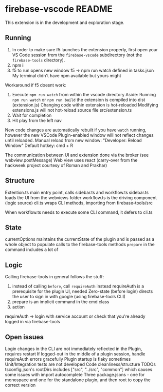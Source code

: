 # firebase-vscode README

This extension is in the development and exploration stage.

## Running

1. In order to make sure f5 launches the extension properly, first open your
   VS Code session from the `firebase-vscode` subdirectory (not the `firebase-tools` directory).
2. npm i
3. f5 to run opens new window
   f5 -> npm run watch defined in tasks.json
   My terminal didn't have npm available but yours might

Workaround if f5 doesnt work:
1. Execute `npm run watch` from within the vscode directory
Aside: Running `npm run watch` or `npm run build` the extension is compiled into dist (extension.js)
Changing code within extension is hot-reloaded
Modifying extensions.js will not hot-reload
source file src/extension.ts
2. Wait for completion
3. Hit play from the left nav

New code changes are automatically rebuilt if you have `watch` running, however the new VSCode Plugin-enabled window will not reflect changes until reloaded.
Manual reload from new window: "Developer: Reload Window" Default hotkey: cmd + R

The communication between UI and extension done via the broker (see webview.postMessage)
Web view uses react (carry-over from the hackweek project courtesy of Roman and Prakhar)

## Structure

Extention.ts main entry point, calls sidebar.ts and workflow.ts
sidebar.ts loads the UI from the webviews folder
workflow.ts is the driving component (logic source)
cli.ts wraps CLI methods, importing from firebase-tools/src

When workflow.ts needs to execute some CLI command, it defers to cli.ts

## State

currentOptions maintains the currentState of the plugin and is passed as a whole object to populate calls to the firebase-tools methods
`prepare` in the command includes a lot of

## Logic

Calling firebase-tools in general follows the stuff:

1. instead of calling `before`, call `requireAuth` instead
   requireAuth is a prerequisite for the plugin UI, needed
   Zero-state (before login) directs the user to sign in with google (using firebase-tools CLI)
2. prepare is an implicit command in the cmd class
3. action

requireAuth -> login with service account or check that you're already logged in via firebase-tools

## Open issues

Login changes in the CLI are not immediately reflected in the Plugin, requires restart
If logged-out in the middle of a plugin session, handle requireAuth errors gracefully
Plugin startup is flaky sometimes
Unit/Integration tests are not developed
Code cleanliness/structure TODOs
tsconfig.json's rootDirs includes ["src", "../src", "common"] which causes some issues with import autocomplete
Three package.jsons - one for monospace and one for the standalone plugin, and then root to copy the correct version
